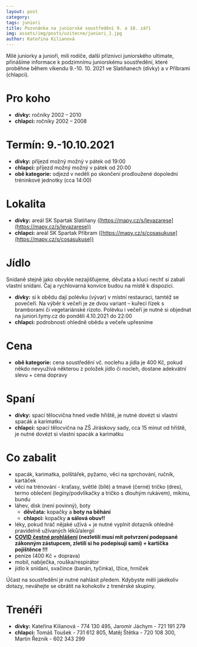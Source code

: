 ```yaml
---
layout: post
category:
tags: juniori
title: Pozvnánka na juniorské soustředění 9. a 10. září
img: assets/img/posts/uzitecne/juniori_1.jpg
author: Kateřina Kilianová
---
```


 
Milé juniorky a junioři, milí rodiče, další příznivci juniorského ultimate, přinášíme informace k podzimnímu juniorskému soustředění, které proběhne během víkendu 9.-10. 10. 2021 ve Slatiňanech (dívky) a v Příbrami (chlapci).

# Pro koho
- **dívky:** ročníky 2002 – 2010
- **chlapci:** ročníky 2002 – 2008 

# Termín: 9.-10.10.2021
- **dívky:** příjezd možný možný v pátek od 19:00
- **chlapci:** příjezd možný možný v pátek od 20:00
- **obě kategorie:** odjezd v neděli po skončení prodloužené dopolední tréninkové jednotky (cca 14:00) 
 
# Lokalita
- **dívky:** areál SK Spartak Slatiňany ([https://mapy.cz/s/levazarese](https://mapy.cz/s/levazarese))
- **chlapci:** areál SK Spartak Příbram ([https://mapy.cz/s/cosasukuse](https://mapy.cz/s/cosasukuse))

# Jídlo
Snídaně stejně jako obvykle nezajišťujeme, děvčata a kluci nechť si zabalí vlastní snídani. Čaj a rychlovarná konvice budou na místě k dispozici.
- **dívky:** si k obědu dají polévku (vývar) v místní restauraci, tamtéž se povečeří. Na výběr k večeři je ze dvou variant – kuřecí řízek s bramborami či vegetariánské rizoto. Polévku i večeři je nutné si objednat na juniori.tymy.cz do pondělí 4.10.2021 do 22:00
- **chlapci:** podrobnosti ohledně obědu a večeře upřesníme

# Cena
- **obě kategorie:** cena soustředění vč. noclehu a jídla je 400 Kč, pokud někdo nevyužívá některou z položek jídlo či nocleh, dostane adekvátní slevu + cena dopravy 

# Spaní
- **dívky:** spací tělocvična hned vedle hřiště, je nutné dovézt si vlastní spacák a karimatku
- **chlapci:** spací tělocvična na ZŠ Jiráskovy sady, cca 15 minut od hřiště, je nutné dovézt si vlastní spacák a karimatku
  
# Co zabalit
- spacák, karimatka, polštářek, pyžamo, věci na sprchování, ručník, kartáček
- věci na trénování - kraťasy, světlé (bílé) a tmavé (černé) tričko (dres), termo oblečení (legíny/podvlíkačky a tričko s dlouhým rukávem), mikinu, bundu 
- láhev, disk (není povinný), boty
  - **děvčata:** kopačky a **boty na běhání**
  - **chlapci:** kopačky **a sálová obuv!!**
- léky, pokud hráč nějaké užívá + je nutné vyplnit dotazník ohledně pravidelně užívaných léků/alergií
- **[COVID čestné prohlášení](https://drive.google.com/file/d/1uW5oxeNxNnLRJLuH5H9BEYQc8Rm4AgJC/view) (nezletilí musí mít potvrzení podepsané zákonným zástupcem, zletilí si ho podepísují sami) + kartička pojištěnce !!!**
- peníze (400 Kč + doprava) 
- mobil, nabíječka, rouška/respirátor
- jídlo k snídani, svačince (banán, tyčinka), lžíce, hrníček 

Účast na soustředění je nutné nahlásit předem. Kdybyste měli jakékoliv dotazy, neváhejte se obrátit na kohokoliv 
z trenérské skupiny.
 
# Trenéři
- **dívky:** Kateřina Kilianová - 774 130 495, Jaromír Jáchym - 721 191 279
- **chlapci:** Tomáš Toušek - 731 612 805, Matěj Štětka - 720 108 300, Martin Řezník - 602 343 299 